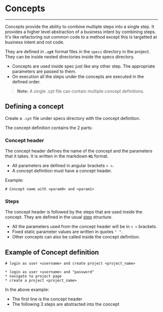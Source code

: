 # Concepts
---
Concepts provide the ability to combine multiple steps into a single step. It provides a higher level abstraction of a business intent by combining steps. It's like refactoring out common code to a method except this is targetted at business intent and not code.

They are defined in **`.cpt`** format files in the `specs` directory in the project. They can be inside nested directories inside the specs directory.

* Concepts are used inside spec just like any other step. The appropriate parameters are passed to them.
* On execution all the steps under the concepts are executed in the defined order.

> **Note:** A single .cpt file can contain multiple concept definitions.

## Defining a concept

Create a `.cpt` file under specs directory with the concept definition.

The concept definition contains the 2 parts:

### Concept header
The concept header defines the name of the concept and the parameters that it takes. It is written in the markdown **`H1`** format.

* All parameters are defined in angular brackets `< >`.
* A concept definition must have a concept header.

Example:

```
# Concept name with <param0> and <param1>
```

### Steps

The concept header is followed by the steps that are used inside the concept. They are defined in the usual [step](steps.md) structure.

* All the parameters used from the concept header will be in `< >` brackets.
* Fixed static parameter values are written in quotes `" "`.
* Other concepts can also be called inside the concept definition.

## Example of Concept definition

```
# login as user <username> and create project <project_name>

* login as user <username> and "password"
* navigate to project page
* create a project <project_name>
```

In the above example:

* The first line is the concept header
* The following 3 steps are abstracted into the concept
